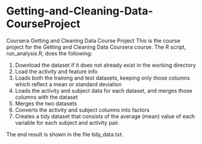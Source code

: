 # Getting-and-Cleaning-Data-CourseProject
Coursera Getting and Cleaning Data Course Project
This is the course project for the Getting and Cleaning Data Coursera course. The R script, run_analysis.R, does the following:

  1. Download the dataset if it does not already exist in the working directory
  2. Load the activity and feature info
  3. Loads both the training and test datasets, keeping only those columns which reflect a mean or standard deviation
  4. Loads the activity and subject data for each dataset, and merges those columns with the dataset
  5. Merges the two datasets
  6. Converts the activity and subject columns into factors
  7. Creates a tidy dataset that consists of the average (mean) value of each variable for each subject and activity pair.

The end result is shown in the file tidy_data.txt.
